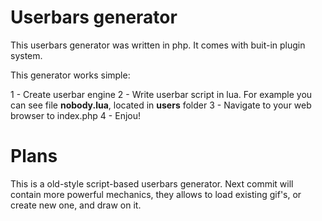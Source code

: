 Userbars generator
======================

This userbars generator was written in php.
It comes with buit-in plugin system.

This generator works simple:

1 - Create userbar engine
2 - Write userbar script in lua. For example you can see file **nobody.lua**, located in **users** folder
3 - Navigate to your web browser to index.php
4 - Enjou!

Plans
======================

This is a old-style script-based userbars generator. Next commit will contain more powerful mechanics,
they allows to load existing gif's, or create new one, and draw on it.

